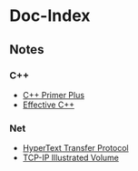 # Doc-Index

## Notes

### C++

- [C++ Primer Plus](C++/C++%20Primer%20Plus/note.md)
- [Effective C++](C++/Effective%20C++/note.md)

### Net
- [HyperText Transfer Protocol](Net/HyperText%20Transfer%20Protocol/note.md)
- [TCP-IP Illustrated Volume](Net/TCP-IP%20Illustrated%20Volume/note.md)